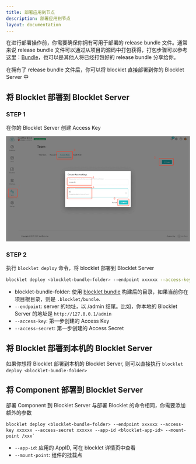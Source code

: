 ```yaml
---
title: 部署应用到节点
description: 部署应用到节点
layout: documentation
---
```


在进行部署操作前，你需要确保你拥有可用于部署的 release bundle 文件。通常来说 release bundle 文件可以通过从项目的源码中打包获得，打包步骤可以参考这里：[Bundle](/how-to/bundle)，也可以是其他人将已经打包好的 release bundle 分享给你。

在拥有了 release bundle 文件后，你可以将 blocklet 直接部署到你的 Blocklet Server 中

## 将 Blocklet 部署到 Blocklet Server

### STEP 1

在你的 Blocklet Server 创建 Access Key

![](./access-key.png)

### STEP 2

执行 `blocklet deploy` 命令，将 blocklet 部署到 Blocklet Server

```bash
blocklet deploy <blocklet-bundle-folder> --endpoint xxxxxx --access-key xxxxxx --access-secret xxxxxx
```

- blocklet-bundle-folder: 使用 [blocklet bundle](/how-to/bundle) 构建后的目录，如果当前你在项目根目录，则是 `.blocklet/bundle`.
- `--endpoint`: server 的地址，以 /admin 结尾。比如，你本地的 Blocklet Server 的地址是 `http://127.0.0.1/admin`
- `--access-key`: 第一步创建的 Access Key
- `--access-secret`: 第一步创建的 Access Secret

## 将 Blocklet 部署到本机的 Blocklet Server

如果你想将 Blocklet 部署到本机的 Blocklet Server, 则可以直接执行 `blocklet deploy <blocklet-bundle-folder>`

## 将 Component 部署到 Blocklet Server

部署 Component 到 Blocklet Server 与部署 Blocklet 的命令相同，你需要添加额外的参数

```
blocklet deploy <blocklet-bundle-folder> --endpoint xxxxxx --access-key xxxxxx --access-secret xxxxxx --app-id <blocklet-app-id> --mount-point /xxx`
```

- `--app-id`: 应用的 AppID, 可在 blocklet 详情页中查看
- `--mount-point`: 组件的挂载点

